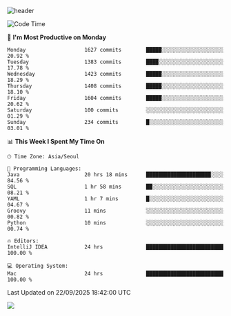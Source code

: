 ![header](https://capsule-render.vercel.app/api?type=Egg&color=timeAuto&height=300&section=header&text=PoPo&fontSize=90&animation=fadeIn)

  <!--START_SECTION:waka-->
![Code Time](http://img.shields.io/badge/Code%20Time-2%2C977%20hrs%2040%20mins-blue)

📅 **I'm Most Productive on Monday** 

```text
Monday                   1627 commits        █████░░░░░░░░░░░░░░░░░░░░   20.92 % 
Tuesday                  1383 commits        ████░░░░░░░░░░░░░░░░░░░░░   17.78 % 
Wednesday                1423 commits        █████░░░░░░░░░░░░░░░░░░░░   18.29 % 
Thursday                 1408 commits        █████░░░░░░░░░░░░░░░░░░░░   18.10 % 
Friday                   1604 commits        █████░░░░░░░░░░░░░░░░░░░░   20.62 % 
Saturday                 100 commits         ░░░░░░░░░░░░░░░░░░░░░░░░░   01.29 % 
Sunday                   234 commits         █░░░░░░░░░░░░░░░░░░░░░░░░   03.01 % 
```


📊 **This Week I Spent My Time On** 

```text
🕑︎ Time Zone: Asia/Seoul

💬 Programming Languages: 
Java                     20 hrs 18 mins      █████████████████████░░░░   84.56 % 
SQL                      1 hr 58 mins        ██░░░░░░░░░░░░░░░░░░░░░░░   08.21 % 
YAML                     1 hr 7 mins         █░░░░░░░░░░░░░░░░░░░░░░░░   04.67 % 
Groovy                   11 mins             ░░░░░░░░░░░░░░░░░░░░░░░░░   00.82 % 
Python                   10 mins             ░░░░░░░░░░░░░░░░░░░░░░░░░   00.74 % 

🔥 Editors: 
IntelliJ IDEA            24 hrs              █████████████████████████   100.00 % 

💻 Operating System: 
Mac                      24 hrs              █████████████████████████   100.00 % 
```


 Last Updated on 22/09/2025 18:42:00 UTC
<!--END_SECTION:waka-->



<img src="https://capsule-render.vercel.app/api?type=Egg&color=timeAuto&height=300&section=footer&text=PoPo&fontSize=90&animation=fadeIn&reversal=true" />
